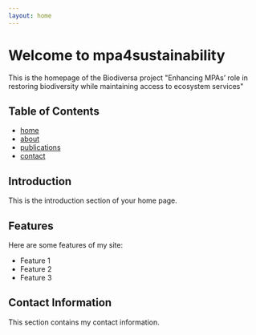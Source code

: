 ```yaml
---
layout: home
---
```


# Welcome to mpa4sustainability

This is the homepage of the Biodiversa project "Enhancing MPAs’ role in restoring biodiversity while maintaining access to ecosystem services"

## Table of Contents
- [home](home)
- [about](about)
- [publications](publication)
- [contact](contact)

## Introduction

This is the introduction section of your home page.

## Features
Here are some features of my site:
- Feature 1
- Feature 2
- Feature 3

## Contact Information
This section contains my contact information.
